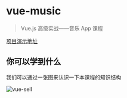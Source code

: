 # vue-music

> Vue.js 高级实战——音乐 App 课程

[项目演示地址](http://ustbhuangyi.com/music/)

## 你可以学到什么
我们可以通过一张图来认识一下本课程的知识结构

![vue-sell](https://static.galileo.xiaojukeji.com/static/tms/shield/Vue.js_music_xmind.png)


